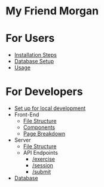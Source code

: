 # My Friend Morgan
# For Users
- [Installation Steps](/for-users/installation-steps.md)
- [Database Setup](/for-users/database-setup.md)
- [Usage](/for-users/usage.md)

# For Developers
- [Set up for local development](/for-developers/set-up-for-local-development.md)
- Front-End
  - [File Structure](/for-developers/frontend/file-structure.md)
  - [Components](/for-developers/frontend/components.md)
  - [Page Breakdown](/for-developers/frontend/page-breakdown.md)
- Server
  - [File Structure](/for-developers/server/file-structure.md)
  - API Endpoints
    - [/exercise](/for-developers/server/api-endpoints/exercise.md)
    - [/session](/for-developers/server/api-endpoints/session.md)
    - [/submit](/for-developers/server/api-endpoints/submit.md)
- [Database](/for-developers/database.md)
